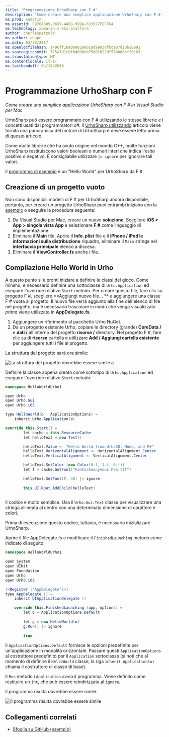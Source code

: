```yaml
---
title: 'Programmazione UrhoSharp con F #'
description: 'Come creare una semplice applicazione UrhoSharp con F # in Visual Studio per Mac'
ms.prod: xamarin
ms.assetid: F976AB09-0697-4408-999A-633977FEFF64
ms.technology: xamarin-cross-platform
author: charlespetzold
ms.author: chape
ms.date: 03/29/2017
ms.openlocfilehash: 1496ff10a089829a01ad9993dfbca87d10b18991
ms.sourcegitcommit: 775a7d1cbf04090eb75d0f822df57b8d8cff0c63
ms.translationtype: MT
ms.contentlocale: it-IT
ms.lasthandoff: 04/18/2018
---
```

# <a name="programming-urhosharp-with-f"></a>Programmazione UrhoSharp con F #

_Come creare una semplice applicazione UrhoSharp con F # in Visual Studio per Mac_

UrhoSharp può essere programmato con F # utilizzando le stesse librerie e i concetti usati dai programmatori c#. Il [UrhoSharp utilizzando](~/graphics-games/urhosharp/using.md) articolo viene fornita una panoramica del motore di UrhoSharp e deve essere letto prima di questo articolo.

Come molte librerie che ha avuto origine nel mondo C++, molte funzioni UrhoSharp restituiscono valori booleani o numeri interi che indica l'esito positivo o negativo. È consigliabile utilizzare `|> ignore` per ignorare tali valori.

Il [programma di esempio](https://github.com/xamarin/recipes/tree/master/cross-platform/urho/urho-fsharp/HelloWorldUrhoFsharp) è un "Hello World" per UrhoSharp da F #.

## <a name="creating-an-empty-project"></a>Creazione di un progetto vuoto

Non sono disponibili modelli di F # per UrhoSharp ancora disponibile, pertanto, per creare un progetto UrhoSharp puoi entrambi iniziano con la [esempio](https://github.com/xamarin/recipes/tree/master/cross-platform/urho/urho-fsharp/HelloWorldUrhoFsharp) o eseguire la procedura seguente:

1. Da Visual Studio per Mac, creare un nuovo **soluzione**. Scegliere **iOS > App > singola vista App** e selezionare **F #** come linguaggio di implementazione. 
1. Eliminare il **Main** file. Aprire il **Info. plist** file e il **iPhone / iPod le informazioni sulla distribuzione** riquadro, eliminare il `Main` stringa nel **interfaccia principale** elenco a discesa.
1. Eliminare il **ViewController.fs** anche i file.

## <a name="building-hello-world-in-urho"></a>Compilazione Hello World in Urho

A questo punto si è pronti iniziare a definire le classi del gioco. Come minimo, è necessario definire una sottoclasse di `Urho.Application` ed eseguire l'override relativo `Start` metodo. Per creare questo file, fare clic su progetto F #, scegliere **Aggiungi nuovo file... ** e aggiungere una classe F # vuota al progetto. Il nuovo file verrà aggiunto alla fine dell'elenco di file nel progetto, ma è necessario trascinare in modo che venga visualizzato *prima* viene utilizzato in **AppDelegate.fs**.

1. Aggiungere un riferimento al pacchetto Urho NuGet.
1. Da un progetto esistente Urho, copiare le directory (grande) **CoreData /** e **dati /** all'interno del progetto **risorse /** directory. Nel progetto F #, fare clic su di **risorse** cartella e utilizzare **Add / Aggiungi cartella esistente** per aggiungere tutti i file al progetto.

La struttura del progetto sarà ora simile:

![](fsharp-images/solutionpane.png "La struttura del progetto dovrebbe essere simile a")

Definire la classe appena creata come sottotipo di `Urho.Application` ed eseguire l'override relativo `Start` metodo:

```csharp
namespace HelloWorldUrho1

open Urho
open Urho.Gui
open Urho.iOS

type HelloWorld(o : ApplicationOptions) =
    inherit Urho.Application(o) 

override this.Start() = 
        let cache = this.ResourceCache
        let helloText = new Text()

        helloText.Value <- "Hello World from Urho3D, Mono, and F#"
        helloText.HorizontalAlignment <- HorizontalAlignment.Center
        helloText.VerticalAlignment <- VerticalAlignment.Center

        helloText.SetColor (new Color(0.f, 1.f, 0.f))
        let f = cache.GetFont("Fonts/Anonymous Pro.ttf")

        helloText.SetFont(f, 30) |> ignore
                  
        this.UI.Root.AddChild(helloText)
            
```

Il codice è molto semplice. Usa il `Urho.Gui.Text` classe per visualizzare una stringa allineata al centro con una determinata dimensione di carattere e colori. 

Prima di esecuzione questo codice, tuttavia, è necessario inizializzare UrhoSharp. 

Aprire il file AppDelegate.fs e modificare il `FinishedLaunching` metodo come indicato di seguito:

```csharp
namespace HelloWorldUrho1

open System
open UIKit
open Foundation
open Urho
open Urho.iOS

[<Register ("AppDelegate")>]
type AppDelegate () =
    inherit UIApplicationDelegate ()

    override this.FinishedLaunching (app, options) =
        let o = ApplicationOptions.Default
     
        let g = new HelloWorld(o)
        g.Run() |> ignore
       
        true
```

Il `ApplicationOptions.Default` fornisce le opzioni predefinite per un'applicazione in modalità orizzontale. Passare questi `ApplicationOptions` al costruttore predefinito per il `Application` sottoclasse (si noti che al momento di definire il `HelloWorld` classe, la riga `inherit Application(o)` chiama il costruttore di classe di base). 

Il `Run` metodo i `Application` avvia il programma. Viene definito come restituire un `int`, che può essere reindirizzato al `ignore`. 

Il programma risulta dovrebbe essere simile:

![](fsharp-images/helloworldfsharp.png "Il programma risulta dovrebbe essere simile")








## <a name="related-links"></a>Collegamenti correlati

- [Sfoglia su GitHub (esempio)](https://github.com/xamarinhttps://developer.xamarin.com/recipes/tree/master/cross-platform/urho/urho-fsharp/HelloWorldUrhoFsharp)
